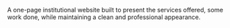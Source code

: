 A one-page institutional website built to present the services offered, some work done, while maintaining a clean and professional appearance.
